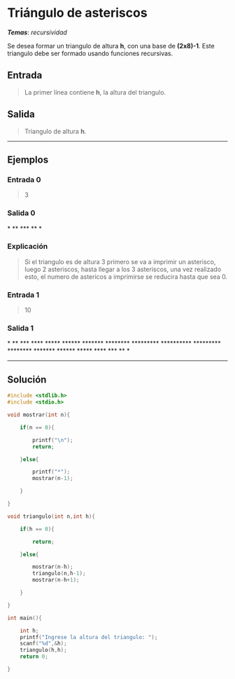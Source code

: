 # Triángulo de asteriscos

_**Temas**_: _recursividad_

Se desea formar un triangulo de altura **h**, con una base de **(2x8)-1**. Este triangulo debe ser formado usando funciones recursivas.

## Entrada

> La primer línea contiene **h**, la altura del triangulo.

## Salida

> Triangulo de altura **h**.

---

## Ejemplos

### Entrada 0

> 3

### Salida 0

\*
\*\*
\*\*\*
\*\*
\*

### Explicación

> Si el triangulo es de altura 3 primero se va a imprimir un asterisco, luego 2 asteriscos, hasta llegar a los 3 asteriscos, una vez realizado esto, el numero de astericos a imprimirse se reducira hasta que sea 0.

### Entrada 1

> 10

### Salida 1

\*
\*\*
\*\*\*
\*\*\*\*
\*\*\*\*\*
\*\*\*\*\*\*
\*\*\*\*\*\*\*
\*\*\*\*\*\*\*\*
\*\*\*\*\*\*\*\*\*
\*\*\*\*\*\*\*\*\*\*
\*\*\*\*\*\*\*\*\*
\*\*\*\*\*\*\*\*
\*\*\*\*\*\*\*
\*\*\*\*\*\*
\*\*\*\*\*
\*\*\*\*
\*\*\*
\*\*
\*

---

## Solución

```C
#include <stdlib.h>
#include <stdio.h>

void mostrar(int n){

	if(n == 0){

		printf("\n");
		return;

	}else{

		printf("*");
		mostrar(n-1);

	}

}

void triangulo(int n,int h){

	if(h == 0){

		return;

	}else{

		mostrar(n-h);
		triangulo(n,h-1);
		mostrar(n-h+1);

	}

}

int main(){

	int h;
	printf("Ingrese la altura del triangulo: ");
    scanf("%d",&h);
    triangulo(h,h);
	return 0;

}

```
